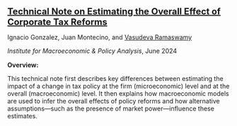 <p style="margin-bottom: 5px; font-size: 20px;">
<b><a href="https://impa.american.edu/technical-note-on-estimating-the-overall-effect-of-corporate-tax-reforms/">Technical Note on Estimating the Overall Effect of Corporate Tax Reforms</a></b>
</p>

<p style="margin-bottom: 5px;">
Ignacio Gonzalez, Juan Montecino, and <u>Vasudeva Ramaswamy</u>
</p>

<p style="margin-bottom: 15px;">
<i>Institute for Macroeconomic & Policy Analysis</i>, June 2024
</p>

<p style="margin-bottom: 10px;">
<b>Overview:</b> 
</p>

<p style="margin-bottom: 10px;">
This technical note first describes key differences between estimating the impact of a change in tax policy at the firm (microeconomic) level and at the overall (macroeconomic) level. It then explains how macroeconomic models are used to infer the overall effects of policy reforms and how alternative assumptions&mdash;such as the presence of market power&mdash;influence these estimates.
</p>
